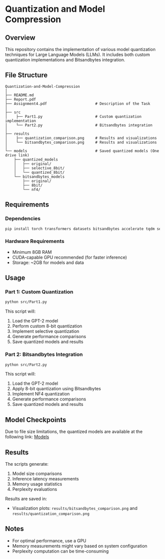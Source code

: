 # Quantization and Model Compression

## Overview

This repository contains the implementation of various model quantization techniques for Large Language Models (LLMs). It includes both custom quantization implementations and Bitsandbytes integration.

## File Structure

```
Quantization-and-Model-Compression
│
├── README.md
├── Report.pdf 
├── Assignment4.pdf                      # Description of the Task
│                         
├── src                   
│    ├── Part1.py                        # Custom quantization implementation
│    └── Part2.py                        # Bitsandbytes integration
│
├── results                     
│    ├── quantization_comparison.png     # Results and visualizations
│    └── bitsandbytes_comparison.png     # Results and visualizations
│
└── models                               # Saved quantized models (One drive link)
    ├── quantized_models
    │   ├── original/
    │   ├── selective_8bit/
    │   └── quantized_8bit/
    └── bitsandbytes_models
        ├── original/
        ├── 8bit/
        └── nf4/                 
```

## Requirements

### Dependencies

```bash
pip install torch transformers datasets bitsandbytes accelerate tqdm seaborn matplotlib pandas psutil
```

### Hardware Requirements

- Minimum 8GB RAM
- CUDA-capable GPU recommended (for faster inference)
- Storage: ~2GB for models and data

## Usage

### Part 1: Custom Quantization

```bash
python src/Part1.py
```

This script will:

1. Load the GPT-2 model
2. Perform custom 8-bit quantization
3. Implement selective quantization
4. Generate performance comparisons
5. Save quantized models and results

### Part 2: Bitsandbytes Integration

```bash
python src/Part2.py
```

This script will:

1. Load the GPT-2 model
2. Apply 8-bit quantization using Bitsandbytes
3. Implement NF4 quantization
4. Generate performance comparisons
5. Save quantized models and results

## Model Checkpoints

Due to file size limitations, the quantized models are available at the following link: [Models](https://iiitaphyd-my.sharepoint.com/:f:/g/personal/gaurav_bhole_research_iiit_ac_in/EgVS_bhEMYxBjOduHIYR7BQBzLUSLlCPCOn-XncuYXblvg?e=sgZ34U)

## Results

The scripts generate:

1. Model size comparisons
2. Inference latency measurements
3. Memory usage statistics
4. Perplexity evaluations

Results are saved in:

- Visualization plots: `results/bitsandbytes_comparison.png` and `results/quantization_comparison.png`

## Notes

- For optimal performance, use a GPU
- Memory measurements might vary based on system configuration
- Perplexity computation can be time-consuming
